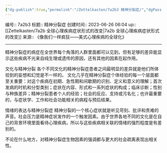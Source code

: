 ```yaml
---
{"dg-publish":true,"permalink":"/Zettelkasten/7a2b3 精神分裂症/","dgPassFrontmatter":true}
---
```


编号:: 7a2b3
标题:: 精神分裂症
创建时间:: 2023-06-26 06:04
up:: [[Zettelkasten/7a2b 全球心理疾病症状形式的改变\|7a2b 全球心理疾病症状形式的改变]]
来源:: 《像我们一样疯狂——美式心理疾病的全球化》

---
精神分裂症的病症在全世界每个角落的人群里面都可以见到，但有足够的差异能显示这些疾病不光来自纯生理或遗传的原因，还有其他的因素在起作用。

文化与精神分裂
各个不同文化的精神分裂症患者之间最明显的差异就是他们所体验到的妄想和幻觉是不一样的。
文化几乎在精神分裂症个体经验的每一个层面都至关重要：对这个疾病在初期、急性期和间歇期的识别、定义和意义的理解；首次发病的时机和分型类别；症状在内容、形式和一系列症状的构成；临床诊断；性别与种族差异；精神分裂患者个人的经验；社会的反应、支持或污名化；也许最重要的，与症状学、工作和社会功能相关的病程与预后结果。

情绪的表达与精神分裂症
精神分裂的一个核心症状就是听见苛刻、批评和责难的声音。社会压力是精神症状发作的一个触发因素。由于世界各地不同的文化是在自己的背景环境里面看待心理疾病，所以与这些疾病相关联的情绪的强烈程度是有差别的。

不论在什么地方，对精神分裂症生物因素的强调都与更大的社会疏离表现出相关性。